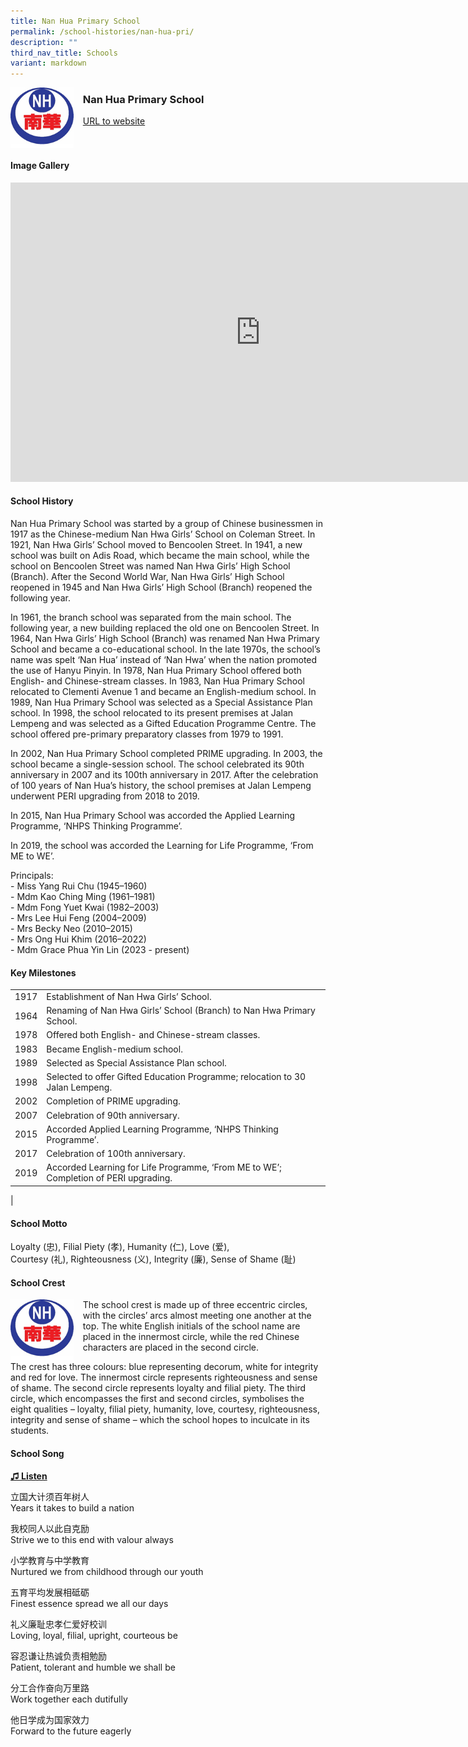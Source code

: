```yaml
---
title: Nan Hua Primary School
permalink: /school-histories/nan-hua-pri/
description: ""
third_nav_title: Schools
variant: markdown
---
```

<img align="left" style="width:20%;margin-right:15px;" src="/images/nanhuapri1.png">

### **Nan Hua Primary School**
[URL to website](https://www.nanhuapri.moe.edu.sg/)

<br clear="left">

#### **Image Gallery**
<iframe src="https://docs.google.com/presentation/d/e/2PACX-1vSWwDxpY3O1QVa8qIX0vOSeDbqviUyiDRduu3zBnW9TEXqMwzT8K5Kq15RDqdaYBTT0LMhEtyeo-ABq/embed?start=false&amp;loop=true&amp;delayms=5000" frameborder="0" width="800" height="479" allowfullscreen="true"></iframe>


#### **School History**
Nan Hua Primary School was started by a group of Chinese businessmen in 1917 as the Chinese-medium Nan Hwa Girls’ School on Coleman Street. In 1921, Nan Hwa Girls’ School moved to Bencoolen Street. In 1941, a new school was built on Adis Road, which became the main school, while the school on Bencoolen Street was named Nan Hwa Girls’ High School (Branch). After the Second World War, Nan Hwa Girls’ High School reopened in 1945 and Nan Hwa Girls’ High School (Branch) reopened the following year.

In 1961, the branch school was separated from the main school. The following year, a new building replaced the old one on Bencoolen Street. In 1964, Nan Hwa Girls’ High School (Branch) was renamed Nan Hwa Primary School and became a co-educational school. In the late 1970s, the school’s name was spelt ‘Nan Hua’ instead of ‘Nan Hwa’ when the nation promoted the use of Hanyu Pinyin. In 1978, Nan Hua Primary School offered both English- and Chinese-stream classes. In 1983, Nan Hua Primary School relocated to Clementi Avenue 1 and became an English-medium school. In 1989, Nan Hua Primary School was selected as a Special Assistance Plan school. In 1998, the school relocated to its present premises at Jalan Lempeng and was selected as a Gifted Education Programme Centre. The school offered pre-primary preparatory classes from 1979 to 1991.

In 2002, Nan Hua Primary School completed PRIME upgrading. In 2003, the school became a single-session school. The school celebrated its 90th anniversary in 2007 and its 100th anniversary in 2017. After the celebration of 100 years of Nan Hua’s history, the school premises at Jalan Lempeng underwent PERI upgrading from 2018 to 2019.

In 2015, Nan Hua Primary School was accorded the Applied Learning Programme, ‘NHPS Thinking Programme’.  
  
In 2019, the school was accorded the Learning for Life Programme, ‘From ME to WE’.

Principals:<br>
\- Miss Yang Rui Chu (1945–1960)<br>
\- Mdm Kao Ching Ming (1961–1981)<br>
\- Mdm Fong Yuet Kwai (1982–2003)<br>
\- Mrs Lee Hui Feng (2004–2009)<br>
\- Mrs Becky Neo (2010–2015)<br>
\- Mrs Ong Hui Khim (2016–2022)<br>
\- Mdm Grace Phua Yin Lin (2023 - present)

#### **Key Milestones**

|  |  |
|:---:|---|
| 1917 | Establishment of Nan Hwa Girls’ School. |
| 1964 | Renaming of Nan Hwa Girls’ School (Branch) to Nan Hwa Primary School. |
| 1978 | Offered both English- and Chinese-stream classes. |
| 1983 | Became English-medium school. |
| 1989 | Selected as Special Assistance Plan school. |
| 1998 | Selected to offer Gifted Education Programme; relocation to 30 Jalan Lempeng. |
| 2002 | Completion of PRIME upgrading. |
| 2007 | Celebration of 90th anniversary. |
| 2015 | Accorded Applied Learning Programme, ‘NHPS Thinking Programme’. |
| 2017 | Celebration of 100th anniversary. |
| 2019 | Accorded Learning for Life Programme, ‘From ME to WE’; Completion of PERI upgrading. |
|

#### **School Motto**
Loyalty (忠), Filial Piety (孝), Humanity (仁), Love (爱),  <br>
Courtesy (礼), Righteousness (义), Integrity (廉), Sense of Shame (耻)

#### **School Crest**
<img align="left" style="width:20%;margin-right:15px;" src="/images/nanhuapri1.png">

The school crest is made up of three eccentric circles, with the circles’ arcs almost meeting one another at the top. The white English initials of the school name are placed in the innermost circle, while the red Chinese characters are placed in the second circle.

The crest has three colours: blue representing decorum, white for integrity and red for love. The innermost circle represents righteousness and sense of shame. The second circle represents loyalty and filial piety. The third circle, which encompasses the first and second circles, symbolises the eight qualities – loyalty, filial piety, humanity, love, courtesy, righteousness, integrity and sense of shame – which the school hopes to inculcate in its students.

#### **School Song**
<a target="\_blank" href="https://drive.google.com/file/d/1-sxJuDdRdR5byGg3WpSJlWueyzjybTN6/view?usp=share_link">**♫ Listen**</a>

立国大计须百年树人<br>
Years it takes to build a nation &nbsp;  

我校同人以此自克励<br>
Strive we to this end with valour always  

小学教育与中学教育<br>
Nurtured we from childhood through our youth &nbsp;  

五育平均发展相砥砺<br>
Finest essence spread we all our days &nbsp;  

礼义廉耻忠孝仁爱好校训<br>
Loving, loyal, filial, upright, courteous be &nbsp;  

容忍谦让热诚负责相勉励<br>
Patient, tolerant and humble we shall be &nbsp;  

分工合作奋向万里路<br>
Work together each dutifully &nbsp;  

他日学成为国家效力<br>
Forward to the future eagerly